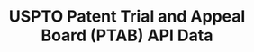 ---
bigquery: https://console.cloud.google.com/bigquery?p=patents-public-data&d=uspto_ptab&page=dataset
citation: “USPTO PTAB API” by the USPTO, for public use.
cost: None
description: 'USPTO Patent Trial and Appeal Board (PTAB) API Data contains data from
  the PTAB E2E (end-to-end) system making public America Invents Action (AIA) Trials
  information and documents available.


  This dataset is hosted as a RESTful API with an easy to use search interface. You
  can easily browse USPTO PTAB public documents, search for specific content, and
  request a bulk download of PTAB content. The PTAB API synchronizes close to real
  time with the PTAB E2E (end-to-end) system.'
documentation: https://developer.uspto.gov/ptab-api/swagger-ui.html
last_edit: 04/12/2022, 11:40:36
location: https://developer.uspto.gov/ptab-web/#/search/decisions
maintained_by: USPTO
schema_fields:
- InventorName
- TrialNumber
- InstitutionDecisionDate
- LastModifiedDatetime
- PatentNumber
- PatentOwnerName
- publication_number
- FilingDate
- ProsecutionStatus
- AccordedFilingDate
- application_number
- Documents
- ApplicationNumber
- PetitionerPartyName
shortname: ptab
tags:
- legal
- trials
- appeals
timeframe: 1997-2020
title: USPTO Patent Trial and Appeal Board (PTAB) API Data
uuid: 76d0ee06-c78e-4a5a-ba1a-f0b41378b3cd
---